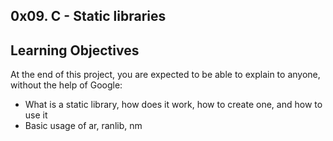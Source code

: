 ## 0x09. C - Static libraries
## 
## 	Learning Objectives
At the end of this project, you are expected to be able to explain to anyone, without the help of Google:

* What is a static library, how does it work, how to create one, and how to use it
* Basic usage of ar, ranlib, nm
